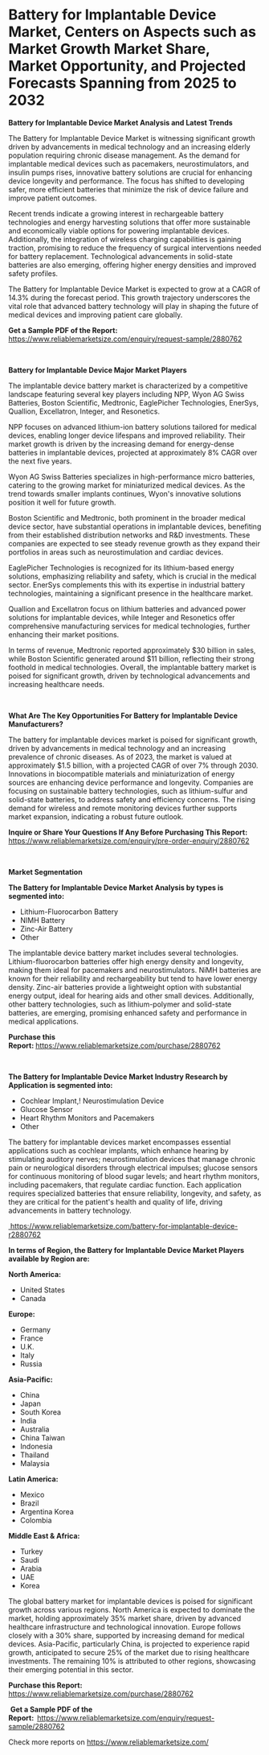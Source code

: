 <p><h1>Battery for Implantable Device Market, Centers on Aspects such as Market Growth Market Share, Market Opportunity, and Projected Forecasts Spanning from 2025 to 2032</h1></p><p><strong>Battery for Implantable Device Market Analysis and Latest Trends</strong></p>
<p><p>The Battery for Implantable Device Market is witnessing significant growth driven by advancements in medical technology and an increasing elderly population requiring chronic disease management. As the demand for implantable medical devices such as pacemakers, neurostimulators, and insulin pumps rises, innovative battery solutions are crucial for enhancing device longevity and performance. The focus has shifted to developing safer, more efficient batteries that minimize the risk of device failure and improve patient outcomes.</p><p>Recent trends indicate a growing interest in rechargeable battery technologies and energy harvesting solutions that offer more sustainable and economically viable options for powering implantable devices. Additionally, the integration of wireless charging capabilities is gaining traction, promising to reduce the frequency of surgical interventions needed for battery replacement. Technological advancements in solid-state batteries are also emerging, offering higher energy densities and improved safety profiles.</p><p>The Battery for Implantable Device Market is expected to grow at a CAGR of 14.3% during the forecast period. This growth trajectory underscores the vital role that advanced battery technology will play in shaping the future of medical devices and improving patient care globally.</p></p>
<p><strong>Get a Sample PDF of the Report:&nbsp;</strong> <a href="https://www.reliablemarketsize.com/enquiry/request-sample/2880762?utm_campaign=2453&utm_medium=2&utm_source=Github&utm_content=ia&utm_term=12032025&utm_id=battery-for-implantable-device">https://www.reliablemarketsize.com/enquiry/request-sample/2880762</a></p>
<p>&nbsp;</p>
<p><strong>Battery for Implantable Device Major Market Players</strong></p>
<p><p>The implantable device battery market is characterized by a competitive landscape featuring several key players including NPP, Wyon AG Swiss Batteries, Boston Scientific, Medtronic, EaglePicher Technologies, EnerSys, Quallion, Excellatron, Integer, and Resonetics. </p><p>NPP focuses on advanced lithium-ion battery solutions tailored for medical devices, enabling longer device lifespans and improved reliability. Their market growth is driven by the increasing demand for energy-dense batteries in implantable devices, projected at approximately 8% CAGR over the next five years.</p><p>Wyon AG Swiss Batteries specializes in high-performance micro batteries, catering to the growing market for miniaturized medical devices. As the trend towards smaller implants continues, Wyon's innovative solutions position it well for future growth.</p><p>Boston Scientific and Medtronic, both prominent in the broader medical device sector, have substantial operations in implantable devices, benefiting from their established distribution networks and R&D investments. These companies are expected to see steady revenue growth as they expand their portfolios in areas such as neurostimulation and cardiac devices.</p><p>EaglePicher Technologies is recognized for its lithium-based energy solutions, emphasizing reliability and safety, which is crucial in the medical sector. EnerSys complements this with its expertise in industrial battery technologies, maintaining a significant presence in the healthcare market.</p><p>Quallion and Excellatron focus on lithium batteries and advanced power solutions for implantable devices, while Integer and Resonetics offer comprehensive manufacturing services for medical technologies, further enhancing their market positions.</p><p>In terms of revenue, Medtronic reported approximately $30 billion in sales, while Boston Scientific generated around $11 billion, reflecting their strong foothold in medical technologies. Overall, the implantable battery market is poised for significant growth, driven by technological advancements and increasing healthcare needs.</p></p>
<p>&nbsp;</p>
<p><strong>What Are The Key Opportunities For Battery for Implantable Device Manufacturers?</strong></p>
<p><p>The battery for implantable devices market is poised for significant growth, driven by advancements in medical technology and an increasing prevalence of chronic diseases. As of 2023, the market is valued at approximately $1.5 billion, with a projected CAGR of over 7% through 2030. Innovations in biocompatible materials and miniaturization of energy sources are enhancing device performance and longevity. Companies are focusing on sustainable battery technologies, such as lithium-sulfur and solid-state batteries, to address safety and efficiency concerns. The rising demand for wireless and remote monitoring devices further supports market expansion, indicating a robust future outlook.</p></p>
<p><strong>Inquire or Share Your Questions If Any Before Purchasing This Report:</strong> <a href="https://www.reliablemarketsize.com/enquiry/pre-order-enquiry/2880762?utm_campaign=2453&utm_medium=2&utm_source=Github&utm_content=ia&utm_term=12032025&utm_id=battery-for-implantable-device">https://www.reliablemarketsize.com/enquiry/pre-order-enquiry/2880762</a></p>
<p>&nbsp;</p>
<p><strong>Market Segmentation</strong></p>
<p><strong>The Battery for Implantable Device Market Analysis by types is segmented into:</strong></p>
<p><ul><li>Lithium-Fluorocarbon Battery</li><li>NIMH Battery</li><li>Zinc-Air Battery</li><li>Other</li></ul></p>
<p><p>The implantable device battery market includes several technologies. Lithium-fluorocarbon batteries offer high energy density and longevity, making them ideal for pacemakers and neurostimulators. NiMH batteries are known for their reliability and rechargeability but tend to have lower energy density. Zinc-air batteries provide a lightweight option with substantial energy output, ideal for hearing aids and other small devices. Additionally, other battery technologies, such as lithium-polymer and solid-state batteries, are emerging, promising enhanced safety and performance in medical applications.</p></p>
<p><strong>Purchase this Report:&nbsp;</strong><a href="https://www.reliablemarketsize.com/purchase/2880762?utm_campaign=2453&utm_medium=2&utm_source=Github&utm_content=ia&utm_term=12032025&utm_id=battery-for-implantable-device">https://www.reliablemarketsize.com/purchase/2880762</a></p>
<p>&nbsp;</p>
<p><strong>The Battery for Implantable Device Market Industry Research by Application is segmented into:</strong></p>
<p><ul><li>Cochlear Implant,! Neurostimulation Device</li><li>Glucose Sensor</li><li>Heart Rhythm Monitors and Pacemakers</li><li>Other</li></ul></p>
<p><p>The battery for implantable devices market encompasses essential applications such as cochlear implants, which enhance hearing by stimulating auditory nerves; neurostimulation devices that manage chronic pain or neurological disorders through electrical impulses; glucose sensors for continuous monitoring of blood sugar levels; and heart rhythm monitors, including pacemakers, that regulate cardiac function. Each application requires specialized batteries that ensure reliability, longevity, and safety, as they are critical for the patient's health and quality of life, driving advancements in battery technology.</p></p>
<p><a href="https://www.reliablemarketsize.com/battery-for-implantable-device-r2880762?utm_campaign=2453&utm_medium=2&utm_source=Github&utm_content=ia&utm_term=12032025&utm_id=battery-for-implantable-device">&nbsp;https://www.reliablemarketsize.com/battery-for-implantable-device-r2880762</a></p>
<p><strong>In terms of Region, the Battery for Implantable Device Market Players available by Region are:</strong></p>
<p>
    <p> <strong> North America: </strong>
        <ul>
            <li>United States</li>
            <li>Canada</li>
        </ul>
        </p> 
    <p> <strong> Europe: </strong>
        <ul>
            <li>Germany</li>
            <li>France</li>
            <li>U.K.</li>
            <li>Italy</li>
            <li>Russia</li>
        </ul>
        </p> 
    <p> <strong> Asia-Pacific: </strong>
        <ul>
            <li>China</li>
            <li>Japan</li>
            <li>South Korea</li>
            <li>India</li>
            <li>Australia</li>
            <li>China Taiwan</li>
            <li>Indonesia</li>
            <li>Thailand</li>
            <li>Malaysia</li>
        </ul>
        </p> 
    <p> <strong> Latin America: </strong>
        <ul>
            <li>Mexico</li>
            <li>Brazil</li>
            <li>Argentina Korea</li>
            <li>Colombia</li>
        </ul>
        </p> 
    <p> <strong> Middle East & Africa: </strong>
        <ul>
            <li>Turkey</li>
            <li>Saudi</li>
            <li>Arabia</li>
            <li>UAE</li>
            <li>Korea</li>
        </ul>
    </p>
    </p>
<p><p>The global battery market for implantable devices is poised for significant growth across various regions. North America is expected to dominate the market, holding approximately 35% market share, driven by advanced healthcare infrastructure and technological innovation. Europe follows closely with a 30% share, supported by increasing demand for medical devices. Asia-Pacific, particularly China, is projected to experience rapid growth, anticipated to secure 25% of the market due to rising healthcare investments. The remaining 10% is attributed to other regions, showcasing their emerging potential in this sector.</p></p>
<p><strong>Purchase this Report: </strong><a href="https://www.reliablemarketsize.com/purchase/2880762?utm_campaign=2453&utm_medium=2&utm_source=Github&utm_content=ia&utm_term=12032025&utm_id=battery-for-implantable-device">https://www.reliablemarketsize.com/purchase/2880762</a></p>
<p>&nbsp;<strong>Get a Sample PDF of the Report:&nbsp;&nbsp;</strong><a href="https://www.reliablemarketsize.com/enquiry/request-sample/2880762?utm_campaign=2453&utm_medium=2&utm_source=Github&utm_content=ia&utm_term=12032025&utm_id=battery-for-implantable-device">https://www.reliablemarketsize.com/enquiry/request-sample/2880762</a></p>
<p><strong></strong></p>
<p>Check more reports on <a href="https://www.reliablemarketsize.com/?utm_campaign=2453&utm_medium=2&utm_source=Github&utm_content=ia&utm_term=12032025&utm_id=battery-for-implantable-device">https://www.reliablemarketsize.com/</a></p>